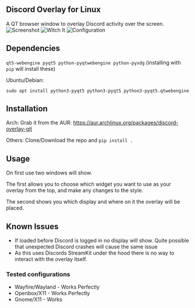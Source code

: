 ## Discord Overlay for Linux

A QT browser window to overlay Discord activity over the screen.
![Screenshot](https://user-images.githubusercontent.com/42376598/81101265-274ea100-8f0e-11ea-83dc-1a5476bffe3d.png)
![Witch It](https://user-images.githubusercontent.com/964775/81019917-99b47800-8e5f-11ea-9514-2b3cef24ebbf.png)
![Configuration](https://user-images.githubusercontent.com/535772/82892575-a2243e00-9f47-11ea-8d42-0ec08be39441.png)


## Dependencies

`qt5-webengine pyqt5 python-pyqtwebengine python-pyxdg` (installing with `pip` will install these)

Ubuntu/Debian:

`sudo apt install python3-pyqt5 python3-pyqt5 python3-pyqt5.qtwebengine`


## Installation

Arch: 
Grab it from the AUR: https://aur.archlinux.org/packages/discord-overlay-git

Others:
Clone/Download the repo and `pip install .`

## Usage

On first use two windows will show.

The first allows you to choose which widget you want to use as your overlay from the top, and make any changes to the style. 

The second shows you which display and where on it the overlay will be placed.

## Known Issues
- If loaded before Discord is logged in no display will show. Quite possible that unexpected Discord crashes will cause the same issue
- As this uses Discords StreamKit under the hood there is no way to interact with the overlay itself.

### Tested configurations

- Wayfire/Wayland - Works Perfectly
- Openbox/X11     - Works Perfectly
- Gnome/X11       - Works
